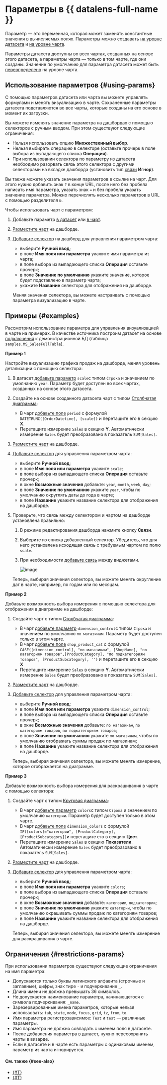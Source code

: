 # Параметры в {{ datalens-full-name }}

Параметр — это переменная, которая может заменять константные значения в вычисляемых полях. Параметры можно создавать [на уровне датасета](../operations/dataset/add-parameter-dataset.md) и [на уровне чарта](../operations/chart/add-parameter-chart.md).

Параметры датасета доступны во всех чартах, созданных на основе этого датасета, а параметры чарта — только в том чарте, где они созданы. Значение по умолчанию для параметра датасета может быть [переопределено](../operations/chart/add-parameter-chart.md#change-value) на уровне чарта.

## Использование параметров {#using-params}

С помощью параметров датасета или чарта вы можете управлять формулами и менять визуализацию в чарте.
Сохраненные параметры датасета подставляются во все чарты, которые созданы на его основе в момент их загрузки.

Вы можете изменять значение параметра на дашбордах с помощью селекторов с ручным вводом. При этом существуют следующие ограничения:

* Нельзя использовать опцию **Множественный выбор**.
* Нельзя выбирать операцию в селекторе (оставьте прочерк в поле выбора из выпадающего списка **Операция**).
* При использовании селектора по параметру из датасета необходимо разорвать связь этого селектора с другими селекторами на вкладке дашборда (установить тип [связи](../dashboard/link.md) **Игнор**).

Вы также можете указать значения параметров в ссылке на чарт. Для этого нужно добавить знак `?` в конце URL, после него без пробела написать имя параметра, указать знак `=` и без пробела указать значение параметра. Можно перечислять несколько параметров в URL с помощью разделителя `&`. 

Чтобы использовать чарт с параметром:

1. Добавьте параметр [в датасет](../operations/dataset/add-parameter-dataset.md) или [в чарт](../operations/chart/add-parameter-chart.md).
1. [Разместите чарт](../operations/dashboard/add-chart.md) на дашборде.
1. [Добавьте селектор](../operations/dashboard/add-selector.md) на дашборд для управления параметром чарта:
   
   * выберите **Ручной ввод**;
   * в поле **Имя поля или параметра** укажите имя параметра из чарта;
   * в поле выбора из выпадающего списка **Операция** оставьте прочерк;
   * в поле **Значение по умолчанию** укажите значение, которое будет подставлено в параметр чарта;
   * укажите **Название** селектора для отображения на дашборде.

   Меняя значения селектора, вы можете настраивать с помощью параметра визуализацию в чарте.


## Примеры {#examples}

Рассмотрим использование параметра для управления визуализацией в чарте на примерах. В качестве источника построим датасет на основе [подключения](../tutorials/data-from-ch-to-sql-chart.md#create-connection) к демонстрационной БД (таблица `samples.MS_SalesFullTable`).

**Пример 1**

Настройте визуализацию графика продаж на дашборде, меняя уровень детализации с помощью селектора:

1. В датасет [добавьте параметр](../operations/dataset/add-parameter-dataset.md) `scale`с типом `Строка` и значением по умолчанию `year`. Параметр будет доступен во всех чартах, созданных на основе этого датасета.
1. Создайте на основе созданного датасета чарт с типом [Столбчатая диаграмма](../visualization-ref/column-chart.md#create-diagram):
   
   * В чарт [добавьте поле](../concepts/calculations/index.md#how-to-create-calculated-field) `period` с формулой `DATETRUNC([OrderDatetime], [scale])` и перетащите его в секцию **X**.
   * Перетащите измерение `Sales` в секцию **Y**. Автоматически измерение `Sales` будет преобразовано в показатель `SUM[Sales]`.
   
1. [Разместите чарт](../operations/dashboard/add-chart.md) на дашборде.
1. [Добавьте селектор](../operations/dashboard/add-selector.md) для управления параметром чарта:
   
   * выберите **Ручной ввод**;
   * в поле **Имя поля или параметра** укажите `scale`;
   * в поле выбора из выпадающего списка **Операция** оставьте прочерк;
   * в окне **Возможные значения** добавьте: `year`, `month`, `week`, `day`;
   * в поле **Значение по умолчанию** укажите `year`, чтобы по умолчанию округлять даты до года в чарте;
   * в поле **Название** укажите название селектора для отображения на дашборде.

1. Проверьте, что связь между селектором и чартом на дашборде установлена правильно:

   1. В режиме редактирования дашборда нажмите кнопку **Связи**.
   1. Выберите из списка добавленный селектор. Убедитесь, что для него установлена исходящая связь с требуемым чартом по полю `scale`.
   1. При необходимости [добавьте связь](../operations/dashboard/create-alias.md) между виджетами.

      ![image](../../_assets/datalens/concepts/chart_param_round_alias.png)

   Теперь, выбирая значения селектора, вы можете менять округление дат в чарте, например, по годам или по месяцам.

**Пример 2**

Добавьте возможность выбора измерения с помощью селектора для отображения в диаграмме на дашборде:

1. Создайте чарт с типом [Столбчатая диаграмма](../visualization-ref/column-chart.md#create-diagram):
   
   * В чарт [добавьте параметр](../operations/chart/add-parameter-chart.md) `dimension_control`с типом `Строка` и значением по умолчанию `по магазинам`. Параметр будет доступен только в этом чарте.
   * В чарт [добавьте поле](../concepts/calculations/index.md#how-to-create-calculated-field) `shop_product_cat` с формулой `CASE([dimension_control], "по магазинам", [ShopName], "по категориям товаров",[ProductCategory], "по подкатегориям товаров", [ProductSubcategory], '')` и перетащите его в секцию **X**
   * Перетащите измерение `Sales` в секцию **Y**. Автоматически измерение `Sales` будет преобразовано в показатель `SUM[Sales]`.

1. [Разместите чарт](../operations/dashboard/add-chart.md) на дашборде.
1. [Добавьте селектор](../operations/dashboard/add-selector.md) для управления параметром чарта:
   
   * выберите **Ручной ввод**;
   * в поле **Имя поля или параметра** укажите `dimension_control`;
   * в поле выбора из выпадающего списка **Операция** оставьте прочерк;
   * в окне **Возможные значения** добавьте: `по магазинам`, `по категориям товаров`, `по подкатегориям товаров`;
   * в поле **Значение по умолчанию** укажите `по магазинам`, чтобы по умолчанию отображать суммы продаж по магазинам;
   * в поле **Название** укажите название селектора для отображения на дашборде.

   Теперь, выбирая значения селектора, вы можете менять измерение, которое отображается на диаграмме.

**Пример 3**

Добавьте возможность выбора измерения для раскрашивания в чарте с помощью селектора:

1. Создайте чарт с типом [Круговая диаграмма](../visualization-ref/pie-chart.md#create-diagram):
   
   * В чарт [добавьте параметр](../operations/chart/add-parameter-chart.md) `colors`с типом `Строка` и значением по умолчанию `категории`. Параметр будет доступен только в этом чарте.
   * В чарт [добавьте поле](../concepts/calculations/index.md#how-to-create-calculated-field) `dimension_colors` с формулой `IF([colors]="категории", [ProductCategory], [ProductSubcategory])`и перетащите его в секцию **Цвет**.
   * Перетащите измерение `Sales` в секцию **Показатели**. Автоматически измерение `Sales` будет преобразовано в показатель `SUM[Sales]`.

1. [Разместите чарт](../operations/dashboard/add-chart.md) на дашборде.
1. [Добавьте селектор](../operations/dashboard/add-selector.md) для управления параметром чарта:
   
   * выберите **Ручной ввод**;
   * в поле **Имя поля или параметра** укажите `colors`;
   * в поле выбора из выпадающего списка **Операция** оставьте прочерк;
   * в окне **Возможные значения** добавьте: `категории`, `подкатегории`;
   * в поле **Значение по умолчанию** укажите `категории`, чтобы по умолчанию окрашивать суммы продаж по категориям товаров;
   * в поле **Название** укажите название селектора для отображения на дашборде.

   Теперь, выбирая значения селектора, вы можете менять измерение для раскрашивания в чарте.


## Ограничения {#restrictions-params}

При использовании параметров существуют следующие ограничения на имя параметра:

* Допускаются только буквы латинского алфавита (строчные и заглавные), цифры, знак тире `-` и подчеркивание `_`.
* Длина имени не должна превышать 36 символов.
* Не допускается наименование параметра, начинающегося с символа подчеркивания: `_name`.
* Зарезервированные имена параметров, которые нельзя использовать: `tab`, `state`, `mode`, `focus`, `grid`, `tz`, `from`, `to`.
* Имя параметра регистрозависимое: `Test` и `test` — различные параметры.
* Имя параметра не должно совпадать с именем поля в датасете.
* После добавления параметра в датасет, нужно пересохранить чарты в визарде.
* Если в датасете и в чарте есть параметры с одинаковым именем, параметр из чарта игнорируется.

#### См. также {#see-also}

* [{#T}](../operations/dataset/add-parameter-dataset.md)
* [{#T}](../operations/chart/add-parameter-chart.md)

